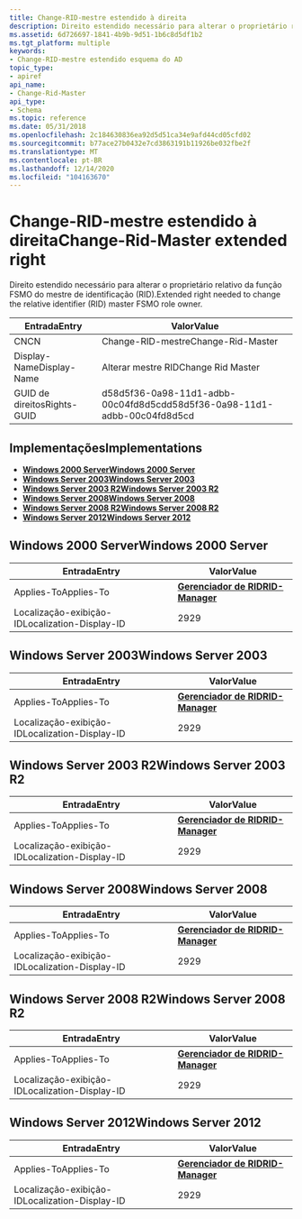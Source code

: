 ```yaml
---
title: Change-RID-mestre estendido à direita
description: Direito estendido necessário para alterar o proprietário relativo da função FSMO do mestre de identificação (RID).
ms.assetid: 6d726697-1841-4b9b-9d51-1b6c8d5df1b2
ms.tgt_platform: multiple
keywords:
- Change-RID-mestre estendido esquema do AD
topic_type:
- apiref
api_name:
- Change-Rid-Master
api_type:
- Schema
ms.topic: reference
ms.date: 05/31/2018
ms.openlocfilehash: 2c184630836ea92d5d51ca34e9afd44cd05cfd02
ms.sourcegitcommit: b77ace27b0432e7cd3863191b11926be032fbe2f
ms.translationtype: MT
ms.contentlocale: pt-BR
ms.lasthandoff: 12/14/2020
ms.locfileid: "104163670"
---
```

# <a name="change-rid-master-extended-right"></a><span data-ttu-id="7b673-104">Change-RID-mestre estendido à direita</span><span class="sxs-lookup"><span data-stu-id="7b673-104">Change-Rid-Master extended right</span></span>

<span data-ttu-id="7b673-105">Direito estendido necessário para alterar o proprietário relativo da função FSMO do mestre de identificação (RID).</span><span class="sxs-lookup"><span data-stu-id="7b673-105">Extended right needed to change the relative identifier (RID) master FSMO role owner.</span></span>



| <span data-ttu-id="7b673-106">Entrada</span><span class="sxs-lookup"><span data-stu-id="7b673-106">Entry</span></span> | <span data-ttu-id="7b673-107">Valor</span><span class="sxs-lookup"><span data-stu-id="7b673-107">Value</span></span> |
|--------------|--------------------------------------|
| <span data-ttu-id="7b673-108">CN</span><span class="sxs-lookup"><span data-stu-id="7b673-108">CN</span></span>           | <span data-ttu-id="7b673-109">Change-RID-mestre</span><span class="sxs-lookup"><span data-stu-id="7b673-109">Change-Rid-Master</span></span>                    |
| <span data-ttu-id="7b673-110">Display-Name</span><span class="sxs-lookup"><span data-stu-id="7b673-110">Display-Name</span></span> | <span data-ttu-id="7b673-111">Alterar mestre RID</span><span class="sxs-lookup"><span data-stu-id="7b673-111">Change Rid Master</span></span>                    |
| <span data-ttu-id="7b673-112">GUID de direitos</span><span class="sxs-lookup"><span data-stu-id="7b673-112">Rights-GUID</span></span>  | <span data-ttu-id="7b673-113">d58d5f36-0a98-11d1-adbb-00c04fd8d5cd</span><span class="sxs-lookup"><span data-stu-id="7b673-113">d58d5f36-0a98-11d1-adbb-00c04fd8d5cd</span></span> |



## <a name="implementations"></a><span data-ttu-id="7b673-114">Implementações</span><span class="sxs-lookup"><span data-stu-id="7b673-114">Implementations</span></span>

-   [<span data-ttu-id="7b673-115">**Windows 2000 Server**</span><span class="sxs-lookup"><span data-stu-id="7b673-115">**Windows 2000 Server**</span></span>](#windows-2000-server)
-   [<span data-ttu-id="7b673-116">**Windows Server 2003**</span><span class="sxs-lookup"><span data-stu-id="7b673-116">**Windows Server 2003**</span></span>](#windows-server-2003)
-   [<span data-ttu-id="7b673-117">**Windows Server 2003 R2**</span><span class="sxs-lookup"><span data-stu-id="7b673-117">**Windows Server 2003 R2**</span></span>](#windows-server-2003-r2)
-   [<span data-ttu-id="7b673-118">**Windows Server 2008**</span><span class="sxs-lookup"><span data-stu-id="7b673-118">**Windows Server 2008**</span></span>](#windows-server-2008)
-   [<span data-ttu-id="7b673-119">**Windows Server 2008 R2**</span><span class="sxs-lookup"><span data-stu-id="7b673-119">**Windows Server 2008 R2**</span></span>](#windows-server-2008-r2)
-   [<span data-ttu-id="7b673-120">**Windows Server 2012**</span><span class="sxs-lookup"><span data-stu-id="7b673-120">**Windows Server 2012**</span></span>](#windows-server-2012)

## <a name="windows-2000-server"></a><span data-ttu-id="7b673-121">Windows 2000 Server</span><span class="sxs-lookup"><span data-stu-id="7b673-121">Windows 2000 Server</span></span>



| <span data-ttu-id="7b673-122">Entrada</span><span class="sxs-lookup"><span data-stu-id="7b673-122">Entry</span></span> | <span data-ttu-id="7b673-123">Valor</span><span class="sxs-lookup"><span data-stu-id="7b673-123">Value</span></span> |
|-------------------------|------------------------------------------------|
| <span data-ttu-id="7b673-124">Applies-To</span><span class="sxs-lookup"><span data-stu-id="7b673-124">Applies-To</span></span>              | [<span data-ttu-id="7b673-125">**Gerenciador de RID**</span><span class="sxs-lookup"><span data-stu-id="7b673-125">**RID-Manager**</span></span>](c-ridmanager.md)<br/> |
| <span data-ttu-id="7b673-126">Localização-exibição-ID</span><span class="sxs-lookup"><span data-stu-id="7b673-126">Localization-Display-ID</span></span> | <span data-ttu-id="7b673-127">29</span><span class="sxs-lookup"><span data-stu-id="7b673-127">29</span></span>                                             |



## <a name="windows-server-2003"></a><span data-ttu-id="7b673-128">Windows Server 2003</span><span class="sxs-lookup"><span data-stu-id="7b673-128">Windows Server 2003</span></span>



| <span data-ttu-id="7b673-129">Entrada</span><span class="sxs-lookup"><span data-stu-id="7b673-129">Entry</span></span> | <span data-ttu-id="7b673-130">Valor</span><span class="sxs-lookup"><span data-stu-id="7b673-130">Value</span></span> |
|-------------------------|------------------------------------------------|
| <span data-ttu-id="7b673-131">Applies-To</span><span class="sxs-lookup"><span data-stu-id="7b673-131">Applies-To</span></span>              | [<span data-ttu-id="7b673-132">**Gerenciador de RID**</span><span class="sxs-lookup"><span data-stu-id="7b673-132">**RID-Manager**</span></span>](c-ridmanager.md)<br/> |
| <span data-ttu-id="7b673-133">Localização-exibição-ID</span><span class="sxs-lookup"><span data-stu-id="7b673-133">Localization-Display-ID</span></span> | <span data-ttu-id="7b673-134">29</span><span class="sxs-lookup"><span data-stu-id="7b673-134">29</span></span>                                             |



## <a name="windows-server-2003-r2"></a><span data-ttu-id="7b673-135">Windows Server 2003 R2</span><span class="sxs-lookup"><span data-stu-id="7b673-135">Windows Server 2003 R2</span></span>



| <span data-ttu-id="7b673-136">Entrada</span><span class="sxs-lookup"><span data-stu-id="7b673-136">Entry</span></span> | <span data-ttu-id="7b673-137">Valor</span><span class="sxs-lookup"><span data-stu-id="7b673-137">Value</span></span> |
|-------------------------|------------------------------------------------|
| <span data-ttu-id="7b673-138">Applies-To</span><span class="sxs-lookup"><span data-stu-id="7b673-138">Applies-To</span></span>              | [<span data-ttu-id="7b673-139">**Gerenciador de RID**</span><span class="sxs-lookup"><span data-stu-id="7b673-139">**RID-Manager**</span></span>](c-ridmanager.md)<br/> |
| <span data-ttu-id="7b673-140">Localização-exibição-ID</span><span class="sxs-lookup"><span data-stu-id="7b673-140">Localization-Display-ID</span></span> | <span data-ttu-id="7b673-141">29</span><span class="sxs-lookup"><span data-stu-id="7b673-141">29</span></span>                                             |



## <a name="windows-server-2008"></a><span data-ttu-id="7b673-142">Windows Server 2008</span><span class="sxs-lookup"><span data-stu-id="7b673-142">Windows Server 2008</span></span>



| <span data-ttu-id="7b673-143">Entrada</span><span class="sxs-lookup"><span data-stu-id="7b673-143">Entry</span></span> | <span data-ttu-id="7b673-144">Valor</span><span class="sxs-lookup"><span data-stu-id="7b673-144">Value</span></span> |
|-------------------------|------------------------------------------------|
| <span data-ttu-id="7b673-145">Applies-To</span><span class="sxs-lookup"><span data-stu-id="7b673-145">Applies-To</span></span>              | [<span data-ttu-id="7b673-146">**Gerenciador de RID**</span><span class="sxs-lookup"><span data-stu-id="7b673-146">**RID-Manager**</span></span>](c-ridmanager.md)<br/> |
| <span data-ttu-id="7b673-147">Localização-exibição-ID</span><span class="sxs-lookup"><span data-stu-id="7b673-147">Localization-Display-ID</span></span> | <span data-ttu-id="7b673-148">29</span><span class="sxs-lookup"><span data-stu-id="7b673-148">29</span></span>                                             |



## <a name="windows-server-2008-r2"></a><span data-ttu-id="7b673-149">Windows Server 2008 R2</span><span class="sxs-lookup"><span data-stu-id="7b673-149">Windows Server 2008 R2</span></span>



| <span data-ttu-id="7b673-150">Entrada</span><span class="sxs-lookup"><span data-stu-id="7b673-150">Entry</span></span> | <span data-ttu-id="7b673-151">Valor</span><span class="sxs-lookup"><span data-stu-id="7b673-151">Value</span></span> |
|-------------------------|------------------------------------------------|
| <span data-ttu-id="7b673-152">Applies-To</span><span class="sxs-lookup"><span data-stu-id="7b673-152">Applies-To</span></span>              | [<span data-ttu-id="7b673-153">**Gerenciador de RID**</span><span class="sxs-lookup"><span data-stu-id="7b673-153">**RID-Manager**</span></span>](c-ridmanager.md)<br/> |
| <span data-ttu-id="7b673-154">Localização-exibição-ID</span><span class="sxs-lookup"><span data-stu-id="7b673-154">Localization-Display-ID</span></span> | <span data-ttu-id="7b673-155">29</span><span class="sxs-lookup"><span data-stu-id="7b673-155">29</span></span>                                             |



## <a name="windows-server-2012"></a><span data-ttu-id="7b673-156">Windows Server 2012</span><span class="sxs-lookup"><span data-stu-id="7b673-156">Windows Server 2012</span></span>



| <span data-ttu-id="7b673-157">Entrada</span><span class="sxs-lookup"><span data-stu-id="7b673-157">Entry</span></span> | <span data-ttu-id="7b673-158">Valor</span><span class="sxs-lookup"><span data-stu-id="7b673-158">Value</span></span> |
|-------------------------|------------------------------------------------|
| <span data-ttu-id="7b673-159">Applies-To</span><span class="sxs-lookup"><span data-stu-id="7b673-159">Applies-To</span></span>              | [<span data-ttu-id="7b673-160">**Gerenciador de RID**</span><span class="sxs-lookup"><span data-stu-id="7b673-160">**RID-Manager**</span></span>](c-ridmanager.md)<br/> |
| <span data-ttu-id="7b673-161">Localização-exibição-ID</span><span class="sxs-lookup"><span data-stu-id="7b673-161">Localization-Display-ID</span></span> | <span data-ttu-id="7b673-162">29</span><span class="sxs-lookup"><span data-stu-id="7b673-162">29</span></span>                                             |



 

 





